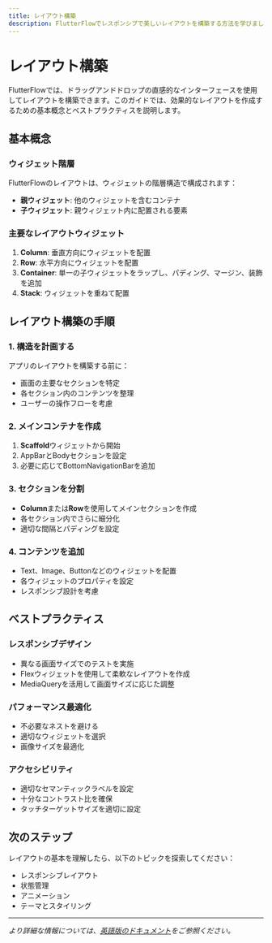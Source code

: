 ```yaml
---
title: レイアウト構築
description: FlutterFlowでレスポンシブで美しいレイアウトを構築する方法を学びましょう。
---
```


# レイアウト構築

FlutterFlowでは、ドラッグアンドドロップの直感的なインターフェースを使用してレイアウトを構築できます。このガイドでは、効果的なレイアウトを作成するための基本概念とベストプラクティスを説明します。

## 基本概念

### ウィジェット階層

FlutterFlowのレイアウトは、ウィジェットの階層構造で構成されます：

- **親ウィジェット**: 他のウィジェットを含むコンテナ
- **子ウィジェット**: 親ウィジェット内に配置される要素

### 主要なレイアウトウィジェット

1. **Column**: 垂直方向にウィジェットを配置
2. **Row**: 水平方向にウィジェットを配置
3. **Container**: 単一の子ウィジェットをラップし、パディング、マージン、装飾を追加
4. **Stack**: ウィジェットを重ねて配置

## レイアウト構築の手順

### 1. 構造を計画する

アプリのレイアウトを構築する前に：

- 画面の主要なセクションを特定
- 各セクション内のコンテンツを整理
- ユーザーの操作フローを考慮

### 2. メインコンテナを作成

1. **Scaffold**ウィジェットから開始
2. AppBarとBodyセクションを設定
3. 必要に応じてBottomNavigationBarを追加

### 3. セクションを分割

- **Column**または**Row**を使用してメインセクションを作成
- 各セクション内でさらに細分化
- 適切な間隔とパディングを設定

### 4. コンテンツを追加

- Text、Image、Buttonなどのウィジェットを配置
- 各ウィジェットのプロパティを設定
- レスポンシブ設計を考慮

## ベストプラクティス

### レスポンシブデザイン

- 異なる画面サイズでのテストを実施
- Flexウィジェットを使用して柔軟なレイアウトを作成
- MediaQueryを活用して画面サイズに応じた調整

### パフォーマンス最適化

- 不必要なネストを避ける
- 適切なウィジェットを選択
- 画像サイズを最適化

### アクセシビリティ

- 適切なセマンティックラベルを設定
- 十分なコントラスト比を確保
- タッチターゲットサイズを適切に設定

## 次のステップ

レイアウトの基本を理解したら、以下のトピックを探索してください：

- レスポンシブレイアウト
- 状態管理
- アニメーション
- テーマとスタイリング

---

*より詳細な情報については、[英語版のドキュメント](/)をご参照ください。*